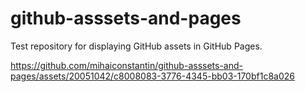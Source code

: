 # github-asssets-and-pages
Test repository for displaying GitHub assets in GitHub Pages.

https://github.com/mihaiconstantin/github-asssets-and-pages/assets/20051042/c8008083-3776-4345-bb03-170bf1c8a026
